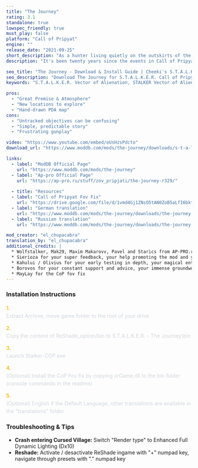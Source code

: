 ```yaml
---
title: "The Journey"
rating: 3.1
standalone: true
lowspec_friendly: true
must_play: false
platform: "Call of Pripyat"
engine: ""
release_date: "2021-09-25"
short_description: "As a hunter living quietly on the outskirts of the Zone, you've heard a lot of stories about the place, but never dared stepping into it. When your brother mysteriously disappears on a hunt, you'll have no other choice but to enter this cursed world."
description: "It's been twenty years since the events in Call of Pripyat. The Zone is slowly fading away. The great factions are gone, and most stalkers have left their place to wild animals. Only small groups of bandits and Monolith roam the place, clinging to the ruins of a decaying world. When your brother mysteriously disappears, you have no choice but to step into this old, cursed place.<br><br>The gameplay in the Journey is deliberately slow and stripped down to minimalistic levels. No minimap, quest markers, trading, repairs, artifact, or even economy. Quests are delivered entirely through dialogue, making attention to detail and a love for exploration essential. It might look outdated and rough around the edges, but give it a chance, and its unique vision will offer a deeply immersive and memorable experience."

seo_title: "The Journey - Download & Install Guide | Cheeki's S.T.A.L.K.E.R. Mods Archive"
seo_description: "Download The Journey for S.T.A.L.K.E.R. Call of Pripyat. Complete installation guide, gameplay features, and detailed review on Cheeki's S.T.A.L.K.E.R. Mods Archive"
keywords: "S.T.A.L.K.E.R. Vector of Alienation, STALKER Vector of Alienation, S.T.A.L.K.E.R. story mods, STALKER story mods, Call of Pripyat mods, STALKER Call of Pripyat mods, Best STALKER Call of Pripyat mods, best S.T.A.L.K.E.R. mods, best STALKER mods, immersive STALKER mod, best STALKER mod, Cheeki Breeki"

pros:
  - "Great Premise & Atmosphere"
  - "New locations to explore"
  - "Hand-drawn PDA map"
cons:
  - "Untracked objectives can be confusing"
  - "Simple, predictable story"
  - "Frustrating gunplay"

video: "https://www.youtube.com/embed/oUsHzsPdcto"
download_url: "https://www.moddb.com/mods/the-journey/downloads/s-t-a-l-k-e-r-the-journey-v1-0"

links:
  - label: "ModDB Official Page"
    url: "https://www.moddb.com/mods/the-journey"
  - label: "Ap-pro Official Page"
    url: "https://ap-pro.ru/stuff/zov_pripjati/the-journey-r329/"
    
  - title: "Resources"
  - label: "Call of Pripyat Fov Fix"
    url: "https://drive.google.com/file/d/1vmd4Gj1ZNsO5tAN0ZoB5aLfI6bktmCRN/view?usp=sharing"
  - label: "German translation"
    url: "https://www.moddb.com/mods/the-journey/downloads/the-journey-german-translation"
  - label: "Russian translation"
    url: "https://www.moddb.com/mods/the-journey/downloads/the-journey-russian-translation"

mod_creator: "el_chupacabra"
translation_by: "el_chupacabra"
additional_credits: |
  * Wolfstalker, Mak29, Maxim Makarovv, Pavel and Starics from AP-PRO.ru for testing
  * Sierioza for your super feedback, your help promoting the mod and your impeccable Polish translation
  * Kahului / Olivius for your early testing in depth, your magical enthusiasm and positivity, your decisive and creative input
  * Borovos for your constant support and advice, your immense groundwork paving the way for the french Stalker community. None of this would exist without your invaluable contribution.
  * MayLay for the CoP fov fix
---
```


### Installation Instructions

<div class="space-y-3 mt-4">
  <div class="flex items-start" style="gap: 0.75rem; margin-bottom: 0.75rem;">
    <span style="color: #fbbf24 !important; font-weight: bold; font-size: 0.875rem; flex-shrink: 0; line-height: 1.5; min-width: 1.2rem;">1.</span>
    <div style="flex: 1; line-height: 1.5;">
      <p style="margin: 0; color: #d1d5db;">Extract Archive, move game folder to the root of your drive</p>
    </div>
  </div>

  <div class="flex items-start" style="gap: 0.75rem; margin-bottom: 0.75rem;">
    <span style="color: #fbbf24 !important; font-weight: bold; font-size: 0.875rem; flex-shrink: 0; line-height: 1.5; min-width: 1.2rem;">2.</span>
    <div style="flex: 1; line-height: 1.5;">
      <p style="margin: 0; color: #d1d5db;">Copy the content of ReShade_option/bin to S.T.A.L.K.E.R. - The Journey\bin</p>
    </div>
  </div>

  <div class="flex items-start" style="gap: 0.75rem; margin-bottom: 0.75rem;">
    <span style="color: #fbbf24 !important; font-weight: bold; font-size: 0.875rem; flex-shrink: 0; line-height: 1.5; min-width: 1.2rem;">3.</span>
    <div style="flex: 1; line-height: 1.5;">
      <p style="margin: 0; color: #d1d5db;">Launch Stalker-COP.exe</p>
    </div>
  </div>

  <div class="flex items-start" style="gap: 0.75rem; margin-bottom: 0.75rem;">
    <span style="color: #fbbf24 !important; font-weight: bold; font-size: 0.875rem; flex-shrink: 0; line-height: 1.5; min-width: 1.2rem;">4.</span>
    <div style="flex: 1; line-height: 1.5;">
      <p style="margin: 0; color: #d1d5db;">(Optional) Install the CoP Fov fix by copying xrGame.dll to the bin folder (console commands in the readme)</p>
    </div>
  </div>

  <div class="flex items-start" style="gap: 0.75rem; margin-bottom: 0;">
    <span style="color: #fbbf24 !important; font-weight: bold; font-size: 0.875rem; flex-shrink: 0; line-height: 1.5; min-width: 1.2rem;">5.</span>
    <div style="flex: 1; line-height: 1.5;">
      <p style="margin: 0; color: #d1d5db;">(Optional) English if the Default Language, other translations are available in the "translations" folder</p>
    </div>
  </div>
</div>

### Troubleshooting & Tips

- **Crash entering Cursed Village:** Switch "Render type" to Enhanced Full Dynamic Lighting (Dx10)
- **Reshade:** Activate / desactivate ReShade ingame with "+" numpad key, navigate through presets with "." numpad key
